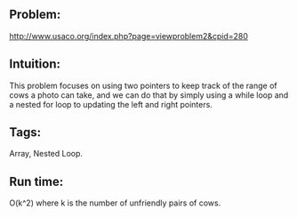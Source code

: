 ## Problem:
http://www.usaco.org/index.php?page=viewproblem2&cpid=280

## Intuition:
This problem focuses on using two pointers to keep track of the range of cows a photo can take, and we can do that by simply using a while loop and a nested for loop to updating the left and right pointers.

## Tags: 
Array, Nested Loop.

## Run time: 
O(k^2) where k is the number of unfriendly pairs of cows.